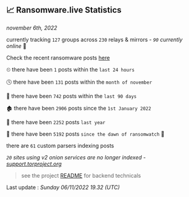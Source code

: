 
## 📈 Ransomware.live Statistics
_november 6th, 2022_

currently tracking `127` groups across `230` relays & mirrors - _`90` currently online_ 📡

Check the recent ransomware posts [here](https://www.ransomware.live/#/recentposts)


⏲ there have been `1` posts within the `last 24 hours`

🕓 there have been `131` posts within the `month of november`

📅 there have been `742` posts within the `last 90 days`

🏚 there have been `2906` posts since the `1st January 2022`

🚀 there have been `2252` posts `last year`

🦕 there have been `5192` posts `since the dawn of ransomwatch` 🐣

there are `61` custom parsers indexing posts

_`20` sites using v2 onion services are no longer indexed - [support.torproject.org](https://support.torproject.org/onionservices/v2-deprecation/)_

> see the project [README](https://github.com/jmousqueton/ransomwatch#readme) for backend technicals



Last update : _Sunday 06/11/2022 19.32 (UTC)_

